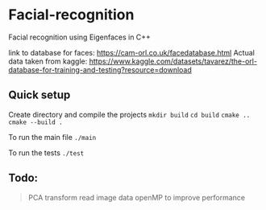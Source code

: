 # Facial-recognition
Facial recognition using Eigenfaces in C++

link to database for faces: https://cam-orl.co.uk/facedatabase.html
Actual data taken from kaggle: https://www.kaggle.com/datasets/tavarez/the-orl-database-for-training-and-testing?resource=download



## Quick setup
Create directory and compile the projects
```mkdir build```
```cd build```
```cmake ..```
```cmake --build .```

To run the main file
```./main```

To run the tests
```./test```

## Todo:
> PCA transform
> read image data
> openMP to improve performance


